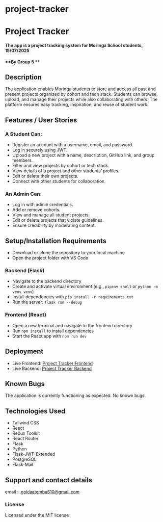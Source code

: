 # project-tracker
# Project Tracker

#### The app is a project tracking system for Moringa School students, 15/07/2025

#### **By Group 5 **

## Description

The application enables Moringa students to store and access all past and present projects organized by cohort and tech stack. Students can browse, upload, and manage their projects while also collaborating with others. The platform ensures easy tracking, inspiration, and reuse of student work.

## Features / User Stories

### A Student Can:

* Register an account with a username, email, and password.
* Log in securely using JWT.
* Upload a new project with a name, description, GitHub link, and group members.
* Filter and view projects by cohort or tech stack.
* View details of a project and other students’ profiles.
* Edit or delete their own projects.
* Connect with other students for collaboration.

### An Admin Can:

* Log in with admin credentials.
* Add or remove cohorts.
* View and manage all student projects.
* Edit or delete projects that violate guidelines.
* Ensure credibility by moderating content.

## Setup/Installation Requirements

* Download or clone the repository to your local machine
* Open the project folder with VS Code

### Backend (Flask)

* Navigate to the backend directory
* Create and activate virtual environment (e.g., `pipenv shell` or `python -m venv venv`)
* Install dependencies with `pip install -r requirements.txt`
* Run the server: `flask run --debug`

### Frontend (React)

* Open a new terminal and navigate to the frontend directory
* Run `npm install` to install dependencies
* Start the React app with `npm run dev`

## Deployment

* Live Frontend: [Project Tracker Frontend](https://your-frontend-url.netlify.app/)
* Live Backend: [Project Tracker Backend](https://your-backend-url.onrender.com/)

## Known Bugs

The application is currently functioning as expected. No known bugs.

## Technologies Used

* Tailwind CSS
* React
* Redux Toolkit
* React Router
* Flask
* Python
* Flask-JWT-Extended
* PostgreSQL
* Flask-Mail

## Support and contact details

email :: [goldaatemba610@gmail.com](mailto:goldaatemba610@gmail.com)

### License

Licensed under the MIT license
